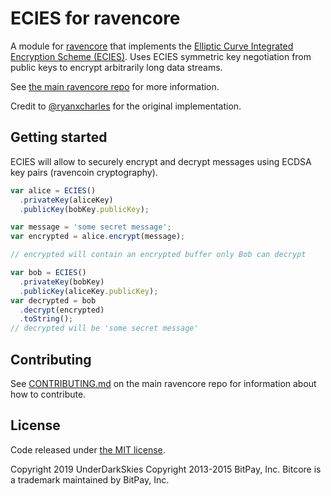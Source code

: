 # ECIES for ravencore

A module for [ravencore][ravencore] that implements the [Elliptic Curve Integrated Encryption Scheme (ECIES)][ECIES]. Uses ECIES symmetric key negotiation from public keys to encrypt arbitrarily long data streams.

See [the main ravencore repo](https://github.com/underdarkskies/ravencore) for more information.

Credit to [@ryanxcharles][ryan] for the original implementation.

## Getting started

ECIES will allow to securely encrypt and decrypt messages using ECDSA key pairs (ravencoin cryptography).

```javascript
var alice = ECIES()
  .privateKey(aliceKey)
  .publicKey(bobKey.publicKey);

var message = 'some secret message';
var encrypted = alice.encrypt(message);

// encrypted will contain an encrypted buffer only Bob can decrypt

var bob = ECIES()
  .privateKey(bobKey)
  .publicKey(aliceKey.publicKey);
var decrypted = bob
  .decrypt(encrypted)
  .toString();
// decrypted will be 'some secret message'
```

## Contributing

See [CONTRIBUTING.md](https://github.com/underdarkskies/ravencore/blob/master/CONTRIBUTING.md) on the main ravencore repo for information about how to contribute.

## License

Code released under [the MIT license](https://github.com/underdarkskies/ravencore/blob/master/LICENSE).

Copyright 2019 UnderDarkSkies
Copyright 2013-2015 BitPay, Inc. Bitcore is a trademark maintained by BitPay, Inc.

[ravencore]: http://github.com/underdarkskies/ravencore
[ECIES]: http://en.wikipedia.org/wiki/Integrated_Encryption_Scheme
[ryan]: http://github.com/ryanxcharles
